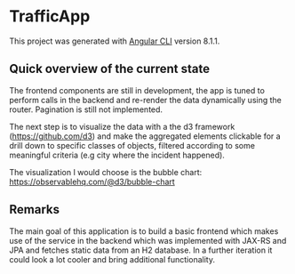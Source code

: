 # TrafficApp

This project was generated with [Angular CLI](https://github.com/angular/angular-cli) version 8.1.1.

## Quick overview of the current state

The frontend components are still in development, the app is tuned to perform calls in the backend and re-render the data dynamically using the router. Pagination is still not implemented.

The next step is to visualize the data with a the d3 framework (https://github.com/d3) and make the aggregated elements clickable for a drill down to specific classes of objects, filtered according to some meaningful criteria (e.g city where the incident happened).

The visualization I would choose is the bubble chart: https://observablehq.com/@d3/bubble-chart

## Remarks

The main goal of this application is to build a basic frontend which makes use of the service in the backend which was implemented with JAX-RS and JPA and fetches static data from an H2 database. In a further iteration it could look a lot cooler and bring additional functionality.
